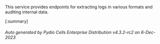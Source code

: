






This service provides endpoints for extracting logs in various formats and auditing internal data.

[:summary]

###### Auto generated by Pydio Cells Enterprise Distribution v4.3.2-rc2 on 6-Dec-2023

